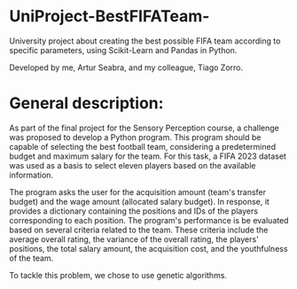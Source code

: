 # UniProject-BestFIFATeam-
University project about creating the best possible FIFA team according to specific parameters, using Scikit-Learn and Pandas in Python.

Developed by me, Artur Seabra, and my colleague, Tiago Zorro.

# General description:

As part of the final project for the Sensory Perception course, a challenge was proposed to develop a Python program. This program should be capable of selecting the best football team, considering a predetermined budget and maximum salary for the team. For this task, a FIFA 2023 dataset was used as a basis to select eleven players based on the available information.

The program asks the user for the acquisition amount (team's transfer budget) and the wage amount (allocated salary budget). In response, it provides a dictionary containing the positions and IDs of the players corresponding to each position. The program's performance is be evaluated based on several criteria related to the team. These criteria include the average overall rating, the variance of the overall rating, the players' positions, the total salary amount, the acquisition cost, and the youthfulness of the team.

To tackle this problem, we chose to use genetic algorithms.
